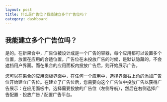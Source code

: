 ```yaml
---
layout: post
title: 什么是广告位？我能建立多个广告位吗？
category: dashboard
---
```


## 我能建立多个广告位吗？

是的。在新果合中，广告位被设计成是一个广告的容器，每个应用都可以设置多个位置，放置在应用的合适位置。广告位在未投放广告的时候，是默认隐藏的，不会遮挡用户界面。而在果合的应用面板内投放广告后，则开始展示广告。

您可以在果合的应用面板界面中，在任何一个应用中，选择界面右上角的添加广告位开始建立广告位。在建立了广告位后，您需要向这个广告位中投放广告以获得广告展示：在应用面板中，选择需要投放的广告位（左侧导航），然后在右侧选择广告配置 - 投放广告 / 配置广告平台。

